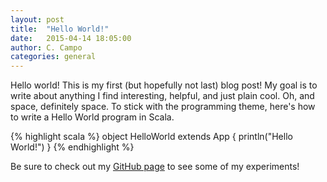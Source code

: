 ```yaml
---
layout: post
title:  "Hello World!"
date:   2015-04-14 18:05:00
author: C. Campo
categories: general
---
```


Hello world! This is my first (but hopefully not last) blog post! My goal is to write about anything I find interesting,
helpful, and just plain cool. Oh, and space, definitely space. To stick with the programming theme, here's how to write
a Hello World program in Scala.

{% highlight scala %}
object HelloWorld extends App {
  println("Hello World!")
}
{% endhighlight %}

Be sure to check out my [GitHub page][github] to see some of my experiments!

[github]: https://github.com/ccampo133
